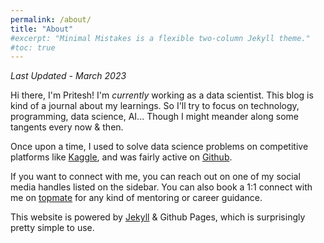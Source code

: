 ```yaml
---
permalink: /about/
title: "About"
#excerpt: "Minimal Mistakes is a flexible two-column Jekyll theme."
#toc: true
---
```


_Last Updated - March 2023_


Hi there, I'm Pritesh!
I'm _currently_ working as a data scientist. This blog is kind of a journal about my learnings.
So I'll try to focus on technology, programming, data science, AI...
Though I might meander along some tangents every now & then.


Once upon a time, I used to solve data science problems on 
competitive platforms like <a href="https://www.kaggle.com/priteshshrivastava">Kaggle</a>, and was fairly active on <a href="https://github.com/pritesh-shrivastava">Github</a>.

If you want to connect with me, you can reach out on one of my social media handles listed on the sidebar. 
You can also book a 1:1 connect with me on [topmate](topmate.io/pritesh_shrivastava) for any kind of mentoring or career guidance.

This website is powered by <a href="http://jekyllrb.com">Jekyll</a> & Github Pages, 
which is surprisingly pretty simple to use.

